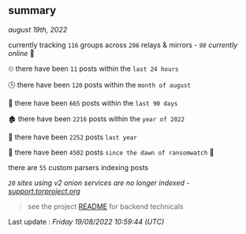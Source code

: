 
## summary
_august 19th, 2022_

currently tracking `116` groups across `206` relays & mirrors - _`98` currently online_ 📡

⏲ there have been `11` posts within the `last 24 hours`

🕓 there have been `120` posts within the `month of august`

📅 there have been `665` posts within the `last 90 days`

🏚 there have been `2216` posts within the `year of 2022`

🚀 there have been `2252` posts `last year`

🦕 there have been `4502` posts `since the dawn of ransomwatch` 🐣

there are `55` custom parsers indexing posts

_`20` sites using v2 onion services are no longer indexed - [support.torproject.org](https://support.torproject.org/onionservices/v2-deprecation/)_

> see the project [README](https://github.com/jmousqueton/ransomwatch#readme) for backend technicals



Last update : _Friday 19/08/2022 10:59:44 (UTC)_

